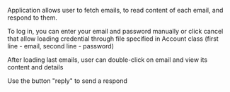Application allows user to fetch emails, to read content of each email, and respond to them.

To log in, you can enter your email and password manually or click cancel that allow loading credential through file specified in Account class (first line - email, second line - password)

After loading last emails, user can double-click on email and view its content and details

Use the button "reply" to send a respond
